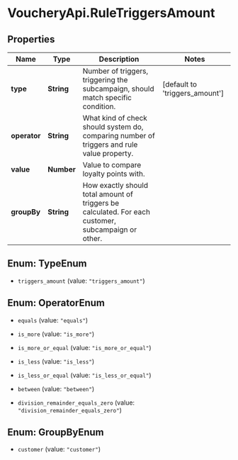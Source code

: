 # VoucheryApi.RuleTriggersAmount

## Properties

Name | Type | Description | Notes
------------ | ------------- | ------------- | -------------
**type** | **String** | Number of triggers, triggering the subcampaign, should match specific condition. | [default to &#39;triggers_amount&#39;]
**operator** | **String** | What kind of check should system do, comparing number of triggers and rule value property. | 
**value** | **Number** | Value to compare loyalty points with. | 
**groupBy** | **String** | How exactly should total amount of triggers be calculated. For each customer, subcampaign or other. | 



## Enum: TypeEnum


* `triggers_amount` (value: `"triggers_amount"`)





## Enum: OperatorEnum


* `equals` (value: `"equals"`)

* `is_more` (value: `"is_more"`)

* `is_more_or_equal` (value: `"is_more_or_equal"`)

* `is_less` (value: `"is_less"`)

* `is_less_or_equal` (value: `"is_less_or_equal"`)

* `between` (value: `"between"`)

* `division_remainder_equals_zero` (value: `"division_remainder_equals_zero"`)





## Enum: GroupByEnum


* `customer` (value: `"customer"`)




